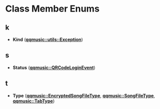 
# Class Member Enums



## k

* **Kind** ([**qqmusic::utils::Exception**](classqqmusic_1_1utils_1_1Exception.md))


## s

* **Status** ([**qqmusic::QRCodeLoginEvent**](classqqmusic_1_1QRCodeLoginEvent.md))


## t

* **Type** ([**qqmusic::EncryptedSongFileType**](classqqmusic_1_1EncryptedSongFileType.md), [**qqmusic::SongFileType**](classqqmusic_1_1SongFileType.md), [**qqmusic::TabType**](classqqmusic_1_1TabType.md))




